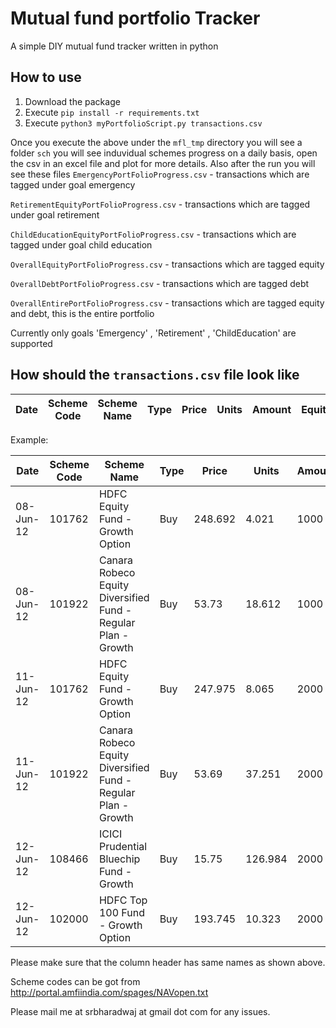 # Mutual fund portfolio Tracker

A simple DIY mutual fund tracker written in python

**How to use**
-
1) Download the package
2) Execute `pip install -r requirements.txt`
3) Execute `python3 myPortfolioScript.py transactions.csv` 

Once you execute the above under the `mfl_tmp` directory you will see a folder `sch` you will see induvidual schemes progress on a daily basis, open the csv in an excel file and plot for more details.
Also after the run you will see these files
`EmergencyPortFolioProgress.csv` - transactions which are tagged under goal emergency

`RetirementEquityPortFolioProgress.csv` - transactions which are tagged under goal retirement

`ChildEducationEquityPortFolioProgress.csv` - transactions which are tagged under goal child education

`OverallEquityPortFolioProgress.csv` - transactions which are tagged equity

`OverallDebtPortFolioProgress.csv` - transactions which are tagged debt

`OverallEntirePortFolioProgress.csv` - transactions which are tagged equity and debt, this is the entire portfolio

Currently only goals 'Emergency' , 'Retirement' , 'ChildEducation' are supported

**How should the `transactions.csv` file look like**
-

| Date  | Scheme Code | Scheme Name  | Type | Price  | Units | Amount  | Equity/Debt | Goal |
| ------------- | ------------- | ------------- | ------------- | ------------- | ------------- | ------------- | ------------- |------------- |

Example:

| Date  | Scheme Code | Scheme Name  | Type | Price  | Units | Amount  | Equity/Debt | Goal |
| ------------- | ------------- | ------------- | ------------- | ------------- | ------------- | ------------- | ------------- |------------- |
| 08-Jun-12| 101762| HDFC Equity Fund - Growth Option| Buy| 248.692| 4.021| 1000| Equity| Retirement
| 08-Jun-12| 101922| Canara Robeco Equity Diversified Fund - Regular Plan - Growth| Buy| 53.73| 18.612| 1000| Equity| ChildEducation
| 11-Jun-12| 101762| HDFC Equity Fund - Growth Option| Buy| 247.975| 8.065| 2000| Equity| Retirement
| 11-Jun-12| 101922| Canara Robeco Equity Diversified Fund - Regular Plan - Growth| Buy| 53.69| 37.251| 2000| Equity| ChildEducation
| 12-Jun-12| 108466| ICICI Prudential Bluechip Fund - Growth| Buy| 15.75| 126.984| 2000| Equity| Retirement
| 12-Jun-12| 102000| HDFC Top 100 Fund - Growth Option| Buy| 193.745| 10.323| 2000| Equity| Retirement

Please make sure that the column header has same names as shown above.


Scheme codes can be got from http://portal.amfiindia.com/spages/NAVopen.txt

Please mail me at srbharadwaj at gmail dot com for any issues. 

